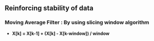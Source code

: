 ## Reinforcing stability of data
### Moving Average Filter : By using slicing window algorithm
 - **X[k] = X[k-1] + (X[k] - X[k-window]) / window**
